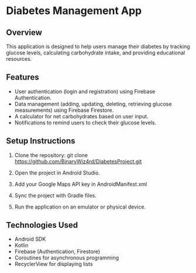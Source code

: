 # Diabetes Management App

## Overview
This application is designed to help users manage their diabetes by tracking glucose levels, calculating carbohydrate intake, and providing educational resources.

## Features
- User authentication (login and registration) using Firebase Authentication.
- Data management (adding, updating, deleting, retrieving glucose measurements) using Firebase Firestore.
- A calculator for net carbohydrates based on user input.
- Notifications to remind users to check their glucose levels.

## Setup Instructions
1. Clone the repository:
   git clone https://github.com/BinaryWiz4rd/DiabetesProject.git

2. Open the project in Android Studio.
  
3. Add your Google Maps API key in AndroidManifest.xml

4. Sync the project with Gradle files.

5. Run the application on an emulator or physical device.

## Technologies Used
- Android SDK
- Kotlin
- Firebase (Authentication, Firestore)
- Coroutines for asynchronous programming
- RecyclerView for displaying lists
